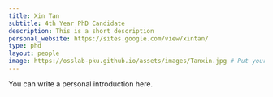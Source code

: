 ```yaml
---
title: Xin Tan
subtitle: 4th Year PhD Candidate
description: This is a short description
personal_website: https://sites.google.com/view/xintan/
type: phd
layout: people
image: https://osslab-pku.github.io/assets/images/Tanxin.jpg # Put your avatar here or upload one
---
```


You can write a personal introduction here.